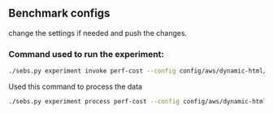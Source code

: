 ## Benchmark configs
change the settings if needed and push the changes.

### Command used to run the experiment:
```bash
./sebs.py experiment invoke perf-cost --config config/aws/dynamic-html/1_dynamic-html.json --deployment aws --output-dir experiments-result/aws
```

Used this command to process the data
```bash
./sebs.py experiment process perf-cost --config config/aws/dynamic-html/1_dynamic-html.json --output-dir experiments-result/aws
```